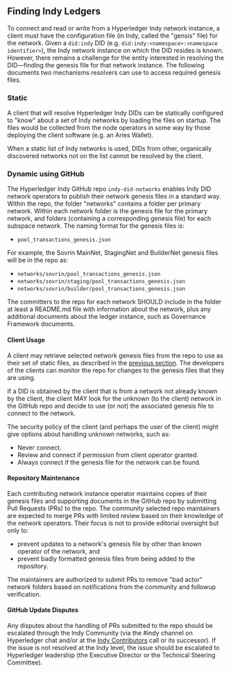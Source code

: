 ## Finding Indy Ledgers

To connect and read or write from a Hyperledger Indy network instance, a client must have the configuration file (in Indy, called the "gensis" file) for the network. Given a `did:indy` DID (e.g. `did:indy:<namespace>:<namespace identifier>`), the Indy network instance on which the DID resides is known. However, there remains a challenge for the entity interested in resolving the DID&mdash;finding the genesis file for that network instance. The following documents two mechanisms resolvers can use to access required genesis files.

### Static

A client that will resolve Hyperledger Indy DIDs can be statically configured to "know" about a set of Indy networks by loading the files on startup. The files would be collected from the node operators in some way by those deploying the client software (e.g. an Aries Wallet).

When a static list of Indy networks is used, DIDs from other, organically discovered networks not on the list cannot be resolved by the client.

### Dynamic using GitHub

The Hyperledger Indy GitHub repo `indy-did-networks` enables Indy DID network operators to publish their network genesis files in a standard way. Within the repo, the folder "networks" contains a folder per primary network. Within each network folder is the genesis file for the primary network, and folders (containing a corresponding genesis file) for each subspace network. The naming format for the genesis files is:

- `pool_transactions_genesis.json`

For example, the Sovrin MainNet, StagingNet and BuilderNet genesis files will be in the repo as:

- `networks/sovrin/pool_transactions_genesis.json`
- `networks/sovrin/staging/pool_transactions_genesis.json`
- `networks/sovrin/builder/pool_transactions_genesis.json`

The committers to the repo for each network SHOULD include in the folder at least a README.md file with information about the network, plus any additional documents about the ledger instance, such as Governance Framework documents.

#### Client Usage

A client may retrieve selected network genesis files from the repo to use as their set of static files, as described in the [previous section](#static). The developers of the clients can monitor the repo for changes to the genesis files that they are using.

If a DID is obtained by the client that is from a network not already known by the client, the client MAY look for the unknown (to the client) network in the GitHub repo and decide to use (or not) the associated genesis file to connect to the network.

The security policy of the client (and perhaps the user of the client) might give options about handling unknown networks, such as:

- Never connect.
- Review and connect if permission from client operator granted.
- Always connect if the genesis file for the network can be found.

#### Repository Maintenance

Each contributing network instance operator maintains copies of their genesis files and supporting documents in the GitHub repo by submitting Pull Requests (PRs) to the repo. The community selected repo maintainers are expected to merge PRs with limited review based on their knowledge of the network operators. Their focus is not to provide editorial oversight but only to:

- prevent updates to a network's genesis file by other than known operator of the network, and
- prevent badly formatted genesis files from being added to the repository.

The maintainers are authorized to submit PRs to remove "bad actor" network folders based on notifications from the community and followup verification.

#### GitHub Update Disputes

Any disputes about the handling of PRs submitted to the repo should be escalated through the Indy Community (via the #indy channel on Hyperledger chat and/or at the [Indy Contributors](https://wiki.hyperledger.org/display/indy/Indy+Contributors+Meeting) call or its successor). If the issue is not resolved at the Indy level, the issue should be escalated to Hyperledger leadership (the Executive Director or the Technical Steering Committee).
